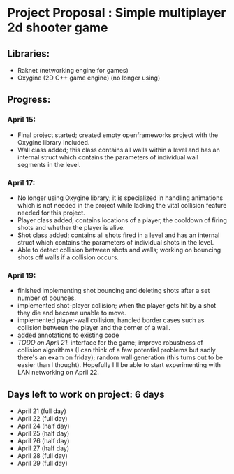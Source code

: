 # Project Proposal : Simple multiplayer 2d shooter game
## Libraries: 
  * Raknet (networking engine for games)
  * Oxygine (2D C++ game engine) (no longer using)
## Progress:
### April 15:
 * Final project started; created empty openframeworks project with the Oxygine library included.
 * Wall class added; this class contains all walls within a level and has an internal struct which contains the parameters of individual wall segments in the level.
### April 17:
 * No longer using Oxygine library; it is specialized in handling animations which is not needed in the project while lacking the vital collision feature needed for this project.
 * Player class added; contains locations of a player, the cooldown of firing shots and whether the player is alive.
 * Shot class added; contains all shots fired in a level and has an internal struct which contains the parameters of individual shots in the level.
 * Able to detect collision between shots and walls; working on bouncing shots off walls if a collision occurs.
### April 19:
 * finished implementing shot bouncing and deleting shots after a set number of bounces.
 * implemented shot-player collision; when the player gets hit by a shot they die and become unable to move.
 * implemented player-wall collision; handled border cases such as collision between the player and the corner of a wall.
 * added annotations to existing code
 * _TODO on April 21_: interface for the game; improve robustness of collision algorithms (I can think of a few potential problems but sadly there's an exam on friday); random wall generation (this turns out to be easier than I thought). Hopefully I'll be able to start experimenting with LAN networking on April 22.
## Days left to work on project: 6 days
* April 21 (full day)
* April 22 (full day)
* April 24 (half day)
* April 25 (half day)
* April 26 (half day)
* April 27 (half day)
* April 28 (full day)
* April 29 (full day)

